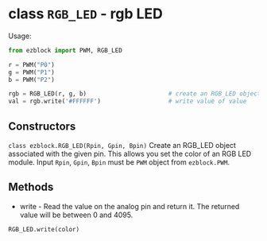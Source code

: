 # class `RGB_LED` - rgb LED

Usage:
```python
from ezblock import PWM, RGB_LED

r = PWM("P0")
g = PWM("P1")
b = PWM("P2")

rgb = RGB_LED(r, g, b)                       # create an RGB_LED object from a pin
val = rgb.write('#FFFFFF')                   # write value of value
```
## Constructors
```class ezblock.RGB_LED(Rpin, Gpin, Bpin)```
Create an RGB_LED object associated with the given pin. This allows you set the color of an RGB LED module. Input `Rpin`, `Gpin`, `Bpin` must be `PWM` object from `ezblock.PWM`.

## Methods
- write - Read the value on the analog pin and return it. The returned value will be between 0 and 4095.
```python
RGB_LED.write(color)
```
